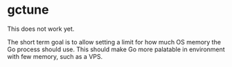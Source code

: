 gctune
======

This does not work yet.

The short term goal is to allow setting a limit for how much OS memory the Go
process should use. This should make Go more palatable in environment with few
memory, such as a VPS.
